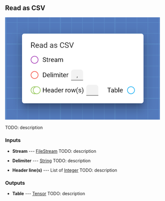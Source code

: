## Read as CSV

![Read as CSV](assets/img/cards/readAsCSV.png)

TODO: description


### Inputs


* **Stream** --- [FileStream](types/FileStream.html)
  TODO: description

* **Delimiter** --- [String](types/String.html)
  TODO: description

* **Header line(s)** --- List of [Integer](types/Integer.html)
  TODO: description





### Outputs


* **Table** --- [Tensor](types/Tensor.html)
  TODO: description





